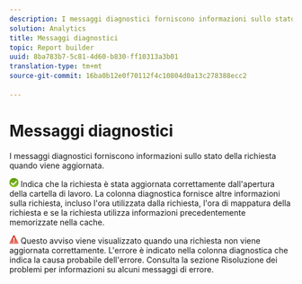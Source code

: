 ```yaml
---
description: I messaggi diagnostici forniscono informazioni sullo stato della richiesta quando viene aggiornata.
solution: Analytics
title: Messaggi diagnostici
topic: Report builder
uuid: 8ba783b7-5c81-4d60-b830-ff10313a3b01
translation-type: tm+mt
source-git-commit: 16ba0b12e0f70112f4c10804d0a13c278388ecc2

---
```



# Messaggi diagnostici

I messaggi diagnostici forniscono informazioni sullo stato della richiesta quando viene aggiornata.

![icon_Notice_success.gif](assets/icon_notice_success.gif) Indica che la richiesta è stata aggiornata correttamente dall'apertura della cartella di lavoro. La colonna diagnostica fornisce altre informazioni sulla richiesta, incluso l'ora utilizzata dalla richiesta, l'ora di mappatura della richiesta e se la richiesta utilizza informazioni precedentemente memorizzate nella cache.

![icon_Notice_Warning.gif](assets/icon_notice_warn.gif) Questo avviso viene visualizzato quando una richiesta non viene aggiornata correttamente. L'errore è indicato nella colonna diagnostica che indica la causa probabile dell'errore. Consulta la sezione [](/help/analyze/report-builder/troubleshoot.md) Risoluzione dei problemi per informazioni su alcuni messaggi di errore.
